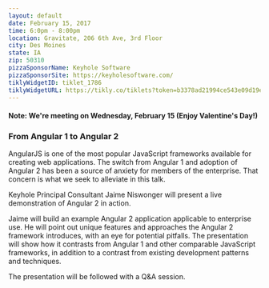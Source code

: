 ```yaml
---
layout: default
date: February 15, 2017
time: 6:0pm - 8:00pm
location: Gravitate, 206 6th Ave, 3rd Floor
city: Des Moines
state: IA
zip: 50310
pizzaSponsorName: Keyhole Software
pizzaSponsorSite: https://keyholesoftware.com/
tiklyWidgetID: tiklet_1786
tiklyWidgetURL: https://tikly.co/tiklets?token=b3378ad21994ce543e09d19ed1ae2fa13f6cac07
---
```


#### **Note:** We're meeting on **Wednesday**, February 15 (Enjoy Valentine's Day!)

### From Angular 1 to Angular 2

AngularJS is one of the most popular JavaScript frameworks available for creating web applications. The switch from Angular 1 and adoption of Angular 2 has been a source of anxiety for members of the enterprise. That concern is what we seek to alleviate in this talk.

Keyhole Principal Consultant Jaime Niswonger will present a live demonstration of Angular 2 in action.

Jaime will build an example Angular 2 application applicable to enterprise use. He will point out unique features and approaches the Angular 2 framework introduces, with an eye for potential pitfalls. The presentation will show how it contrasts from Angular 1 and other comparable JavaScript frameworks, in addition to a contrast from existing development patterns and techniques.

The presentation will be followed with a Q&A session.
